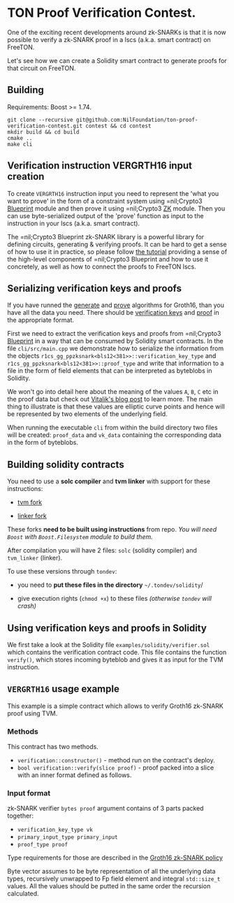 # TON Proof Verification Contest.

One of the exciting recent developments around zk-SNARKs is that it is now possible to verify a zk-SNARK proof in a
lscs (a.k.a. smart contract) on FreeTON. 

Let's see how we can create a Solidity smart contract to generate proofs for that circuit on FreeTON.

## Building 

Requirements: Boost >= 1.74.

```shell
git clone --recursive git@github.com:NilFoundation/ton-proof-verification-contest.git contest && cd contest
mkdir build && cd build
cmake ..
make cli
```

## Verification instruction VERGRTH16 input creation

To create `VERGRTH16` instruction input you need to represent the 'what you want to prove' in the form of a constraint
system using =nil;Crypto3 [Blueprint](https://github.com/NilFoundation/crypto3-blueprint) module and then prove it using
=nil;Crypto3
[ZK](https://github.com/NilFoundation/crypto3-zk) module. Then you can use byte-serialized output of the 'prove'
function as input to the instruction in your lscs (a.k.a. smart contract).

The =nil;Crypto3 Blueprint zk-SNARK library is a powerful library for defining circuits, generating & verifying proofs.
It can be hard to get a sense of how to use it in practice, so please
follow [the tutorial](https://github.com/NilFoundation/crypto3-blueprint) providing a sense of the high-level components
of =nil;Crypto3 Blueprint and how to use it concretely, as well as how to connect the proofs to FreeTON lscs.

## Serializing verification keys and proofs

If you have runned
the [generate](https://github.com/NilFoundation/crypto3-zk/blob/master/include/nil/crypto3/zk/snark/algorithms/generate.hpp)
and [prove](https://github.com/NilFoundation/crypto3-zk/blob/master/include/nil/crypto3/zk/snark/algorithms/prove.hpp)
algorithms for Groth16, than you have all the data you need. There should
be [verification keys](https://github.com/NilFoundation/crypto3-zk/blob/master/include/nil/crypto3/zk/snark/schemes/ppzksnark/r1cs_gg_ppzksnark/verification_key.hpp)
and [proof](https://github.com/NilFoundation/crypto3-zk/blob/master/include/nil/crypto3/zk/snark/schemes/ppzksnark/r1cs_gg_ppzksnark/proof.hpp)
in the appropriate format.

First we need to extract the verification keys and proofs from
=nil;Crypto3 [Blueprint](https://github.com/NilFoundation/crypto3-blueprint) in a way that can be consumed by Solidity
smart contracts. In the file `cli/src/main.cpp` we demonstrate how to serialize the information from the
objects `r1cs_gg_ppzksnark<bls12<381>>::verification_key_type` and `r1cs_gg_ppzksnark<bls12<381>>::proof_type` and write
that information to a file in the form of field elements that can be interpreted as byteblobs in Solidity.

We won't go into detail here about the meaning of the values `A`, `B`, `C` etc in the proof data but check
out [Vitalik's blog post](https://medium.com/@VitalikButerin/zk-snarks-under-the-hood-b33151a013f6) to learn more. The
main thing to illustrate is that these values are elliptic curve points and hence will be represented by two elements of
the underlying field.

When running the executable `cli` from within the build directory two files will be created: `proof_data` and `vk_data`
containing the corresponding data in the form of byteblobs.


## Building  solidity contracts

You need to use a **solc compiler** and **tvm linker** with support for these instructions:

- [tvm fork](https://github.com/nilfoundation/tvm-solidity)

- [linker fork](https://github.com/NilFoundation/tvm-lld)

These forks **need to be built using instructions** from repo.
*You will need `Boost` with `Boost.Filesystem` module to build them.* 

After compilation you will have 2 files: `solc` (solidity compiler) and `tvm_linker` (linker). 

To use these versions through `tondev`: 

- you need to **put these files in the directory** `~/.tondev/solidity`/ 

-  give execution rights (`chmod +x`) to these files *(otherwise `tondev` will crash)*


## Using verification keys and proofs in Solidity

We first take a look at the Solidity file `examples/solidity/verifier.sol` which contains the verification contract
code. This file contains the function `verify()`, which stores incoming byteblob and gives it as input for the TVM
instruction.

## `VERGRTH16` usage example

This example is a simple contract which allows to verify Groth16 zk-SNARK proof using TVM.

### Methods

This contract has two methods.

* `verification::constructor()` - method run on the contract's deploy.
* `bool verification::verify(slice proof)` - proof packed into a slice with an inner format defined as follows.

### Input format

zk-SNARK verifier `bytes proof` argument contains of 3 parts packed together:

* `verification_key_type vk`
* `primary_input_type primary_input`
* `proof_type proof`

Type requirements for those are described in
the [Groth16 zk-SNARK policy](https://github.com/NilFoundation/crypto3-zk/blob/master/include/nil/crypto3/zk/snark/schemes/ppzksnark/r1cs_gg_ppzksnark.hpp)

Byte vector assumes to be byte representation of all the underlying data types, recursively unwrapped to Fp field
element and integral `std::size_t` values. All the values should be putted in the same order the recursion calculated.